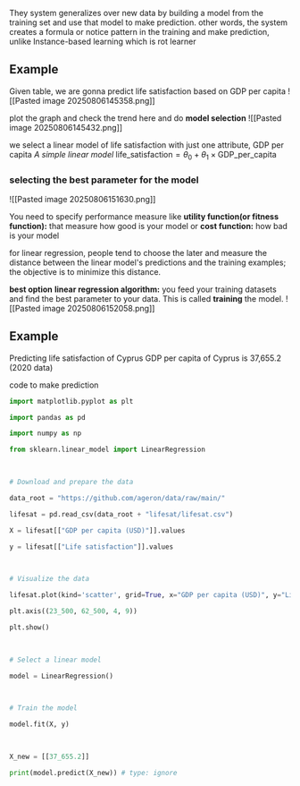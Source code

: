 They system generalizes over new data by building a model from the training set and use that model to make prediction.
other words, the system creates a formula or notice pattern in the training and make prediction, unlike Instance-based learning which is rot learner


## Example
Given table, we are gonna predict life satisfaction based on GDP per capita
![[Pasted image 20250806145358.png]]

plot the graph and check the trend here and do **model selection**
![[Pasted image 20250806145432.png]]

we select a linear model of life satisfaction with just one attribute, GDP per capita
_A simple linear model_
$\text{life\_satisfaction} = \theta_0 + \theta_1 \times \text{GDP\_per\_capita}$


### selecting the best parameter for the model
![[Pasted image 20250806151630.png]]

You need to specify performance measure like 
**utility function(or fitness function):** that measure how good is your model
or
**cost function:** how bad is your model

for linear regression, people tend to choose the later and measure the distance between the linear model's predictions and the training examples; the objective is to minimize this distance.



**best option**
**linear regression algorithm:** you feed your training datasets and find the best parameter to your data. This is called **training** the model.
![[Pasted image 20250806152058.png]]



## Example
Predicting life satisfaction of Cyprus
GDP per capita of Cyprus is 37,655.2 (2020 data)

code to make prediction
```py
import matplotlib.pyplot as plt

import pandas as pd

import numpy as np

from sklearn.linear_model import LinearRegression

  

# Download and prepare the data

data_root = "https://github.com/ageron/data/raw/main/"

lifesat = pd.read_csv(data_root + "lifesat/lifesat.csv")

X = lifesat[["GDP per capita (USD)"]].values

y = lifesat[["Life satisfaction"]].values

  

# Visualize the data

lifesat.plot(kind='scatter', grid=True, x="GDP per capita (USD)", y="Life satisfaction")

plt.axis((23_500, 62_500, 4, 9))

plt.show()

  

# Select a linear model

model = LinearRegression()

  

# Train the model

model.fit(X, y)

  

X_new = [[37_655.2]]

print(model.predict(X_new)) # type: ignore
```